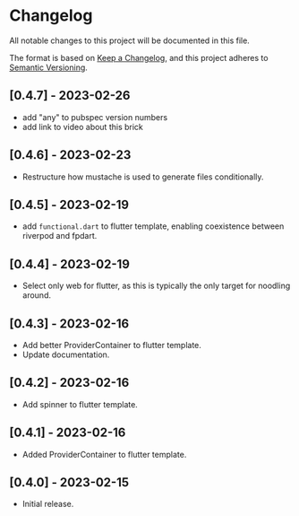 # Changelog

All notable changes to this project will be documented in this file.

The format is based on [Keep a Changelog](https://keepachangelog.com/en/1.0.0/),
and this project adheres to [Semantic Versioning](https://semver.org/spec/v2.0.0.html).

## [0.4.7] - 2023-02-26

- add "any" to pubspec version numbers
- add link to video about this brick

## [0.4.6] - 2023-02-23

- Restructure how mustache is used to generate files conditionally.

## [0.4.5] - 2023-02-19

- add `functional.dart` to flutter template, enabling coexistence between riverpod and fpdart.

## [0.4.4] - 2023-02-19

- Select only web for flutter, as this is typically the only target for noodling around.

## [0.4.3] - 2023-02-16

- Add better ProviderContainer to flutter template.
- Update documentation.

## [0.4.2] - 2023-02-16

- Add spinner to flutter template.

## [0.4.1] - 2023-02-16

- Added ProviderContainer to flutter template.

## [0.4.0] - 2023-02-15

- Initial release.
